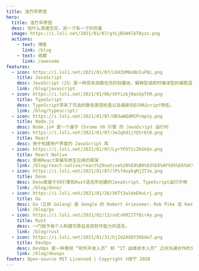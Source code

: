 ```yaml
---
title: 洛竹早茶馆
hero:
  title: 洛竹早茶馆
  desc: 怕什么真理无穷，进一寸有一寸的欢喜
  image: https://i.loli.net/2021/01/07/gYLjBSW4lbT8yzs.png
  actions:
    - text: 博客
      link: /blog
    - text: 收藏
      link: /awesome
features:
  - icon: https://i.loli.net/2021/01/07/LkH3VM6oBnIuFNi.png
    title: JavaScript
    desc: JavaScript（JS）是一种具有函数优先的轻量级，解释型或即时编译型的编程语言
    link: /blog/javascript
  - icon: https://i.loli.net/2021/01/06/XVYizbjNaoSpThR.png
    title: TypeScript
    desc: TypeScript带来了可选的静态类型检查以及最新的ECMAScript特性。
    link: /blog/typescript/
  - icon: https://i.loli.net/2021/01/07/UB3wWQdMIPcmpVy.png
    title: Node.js
    desc: Node.js® 是一个基于 Chrome V8 引擎 的 JavaScript 运行时
  - icon: https://i.loli.net/2021/01/07/3e2qXd1jYQSr6tD.png
    title: React
    desc: 用于构建用户界面的 JavaScript 库
  - icon: https://i.loli.net/2021/01/07/LyrYFU7icZbGkQv.png
    title: React Native
    desc: 使用React来编写原生应用的框架
    link: /blog/react-native/react%20native%20%E8%B0%83%E8%AF%95%E6%9C%80%E4%BD%B3%E5%AE%9E%E8%B7%B5
  - icon: https://i.loli.net/2021/01/07/lPsf4oykqMjZT3e.png
    title: Deno
    desc: Deno是基于V8引擎和Rust语言所创建的JavaScript、TypeScript运行环境
    link: /blog/deno/
  - icon: https://i.loli.net/2021/01/26/5KTt2w1deEHvLrj.png
    title: Go
    desc: Go（又称 Golang）是 Google 的 Robert Griesemer，Rob Pike 及 Ken Thompson 开发的一种静态强类型、编译型语言
    link: /blog/go
  - icon: https://i.loli.net/2021/02/13/sdCvKRI1TfQcrAy.png
    title: Rust
    desc: 一门赋予每个人构建可靠且高效软件能力的语言。
    link: /blog/rust
  - icon: https://i.loli.net/2021/01/31/hjIm2AXDY3Obdw7.png
    title: DevOps
    desc: DevOps 是一种重视 “软件开发人员” 和 “IT 运维技术人员” 之间沟通合作的文化、运动或惯例
    link: /blog/devops
footer: Open-source MIT Licensed | Copyright ©俊宁 2020
---
```

